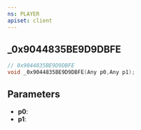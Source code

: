 ```yaml
---
ns: PLAYER
apiset: client
---
```

## _0x9044835BE9D9DBFE

```c
// 0x9044835BE9D9DBFE
void _0x9044835BE9D9DBFE(Any p0,Any p1);
```


## Parameters
* **p0**:
* **p1**: